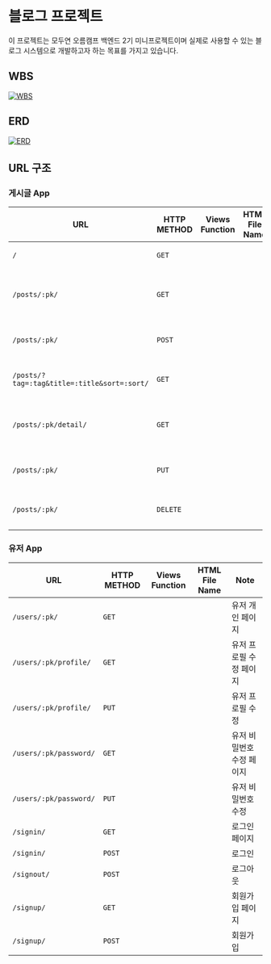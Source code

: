 # 블로그 프로젝트

이 프로젝트는 모두연 오름캠프 백엔드 2기 미니프로젝트이며 실제로 사용할 수 있는 블로그 시스템으로 개발하고자 하는 목표를 가지고 있습니다.

## WBS

[![WBS](https://github.com/user-attachments/assets/b02561f9-53d1-428c-bfed-e7c48cbd26bc)](https://github.com/users/AlbertImKr/projects/5/views/2)

## ERD

[![ERD](https://github.com/user-attachments/assets/17c8389e-2df6-4da5-a6e9-b76e726f8b1a)](https://www.erdcloud.com/d/48L5ncfrCxRGcuixX)

## URL 구조

### 게시글 App

| URL                                         | HTTP METHOD | Views Function | HTML File Name | Note       |
|---------------------------------------------|-------------|----------------|----------------|------------|
| `/`                                         | `GET`       |                |                | 홈화면        |
| `/posts/:pk/`                               | `GET`       |                |                | 게시글 작성 페이지 |
| `/posts/:pk/`                               | `POST`      |                |                | 게시글 생성     |
| `/posts/?tag=:tag&title=:title&sort=:sort/` | `GET`       |                |                | 게시글 검색     |
| `/posts/:pk/detail/`                        | `GET`       |                |                | 게시글 수정 페이지 |
| `/posts/:pk/`                               | `PUT`       |                |                | 게시글 수정     |
| `/posts/:pk/`                               | `DELETE`    |                |                | 게시글 삭제     |

### 유저 App

| URL                    | HTTP METHOD | Views Function | HTML File Name | Note           |
|------------------------|-------------|----------------|----------------|----------------|
| `/users/:pk/`          | `GET`       |                |                | 유저 개인 페이지      |
| `/users/:pk/profile/`  | `GET`       |                |                | 유저 프로필 수정 페이지  |
| `/users/:pk/profile/`  | `PUT`       |                |                | 유저 프로필 수정      |
| `/users/:pk/password/` | `GET`       |                |                | 유저 비밀번호 수정 페이지 |
| `/users/:pk/password/` | `PUT`       |                |                | 유저 비밀번호 수정     |
| `/signin/`             | `GET`       |                |                | 로그인 페이지        |
| `/signin/`             | `POST`      |                |                | 로그인            |
| `/signout/`            | `POST`      |                |                | 로그아웃           |
| `/signup/`             | `GET`       |                |                | 회원가입 페이지       |
| `/signup/`             | `POST`      |                |                | 회원가입           |





